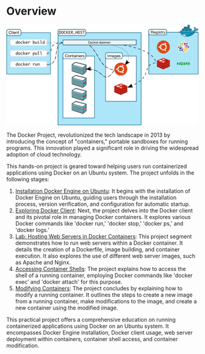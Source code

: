 # Overview
![Untitled](docs/assets/images/overview.png)

The Docker Project, revolutionized the tech landscape in 2013 by introducing the concept of "containers," portable sandboxes for running programs. This innovation played a significant role in driving the widespread adoption of cloud technology.

This hands-on project is geared toward helping users run containerized applications using Docker on an Ubuntu system. The project unfolds in the following stages:

1. [Installation Docker Engine on Ubuntu](1-installing-docker-engine-on-ubuntu.md): It begins with the installation of Docker Engine on Ubuntu, guiding users through the installation process, version verification, and configuration for automatic startup.
2. [Exploring Docker Client](2-the-docker-client.md): Next, the project delves into the Docker client and its pivotal role in managing Docker containers. It explores various Docker commands like 'docker run,' 'docker stop,' 'docker ps,' and 'docker logs.'
3. [Lab: Hosting Web Servers in Docker Containers](3-lab-running-webservers-in-a-docker-container.md): This project segment demonstrates how to run web servers within a Docker container. It details the creation of a Dockerfile, image building, and container execution. It also explores the use of different web server images, such as Apache and Nginx.
4. [Accessing Container Shells](4-getting-shell-access-to-a-container.md): The project explains how to access the shell of a running container, employing Docker commands like 'docker exec' and 'docker attach' for this purpose.
5. [Modifying Containers](5-modifying-a-container.md): The project concludes by explaining how to modify a running container. It outlines the steps to create a new image from a running container, make modifications to the image, and create a new container using the modified image.

This practical project offers a comprehensive education on running containerized applications using Docker on an Ubuntu system. It encompasses Docker Engine installation, Docker client usage, web server deployment within containers, container shell access, and container modification.
